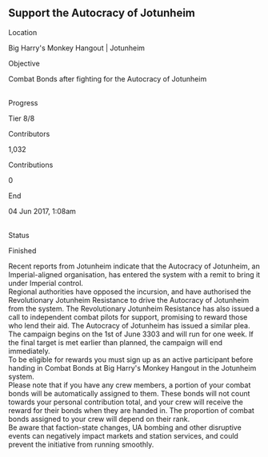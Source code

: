 ## Support the Autocracy of Jotunheim

Location

Big Harry\'s Monkey Hangout \| Jotunheim

Objective

Combat Bonds after fighting for the Autocracy of Jotunheim

\
Progress

Tier 8/8

Contributors

1,032

Contributions

0

End

04 Jun 2017, 1:08am

\
Status

Finished

Recent reports from Jotunheim indicate that the Autocracy of Jotunheim,
an Imperial-aligned organisation, has entered the system with a remit to
bring it under Imperial control.\
Regional authorities have opposed the incursion, and have authorised the
Revolutionary Jotunheim Resistance to drive the Autocracy of Jotunheim
from the system. The Revolutionary Jotunheim Resistance has also issued
a call to independent combat pilots for support, promising to reward
those who lend their aid. The Autocracy of Jotunheim has issued a
similar plea.\
The campaign begins on the 1st of June 3303 and will run for one week.
If the final target is met earlier than planned, the campaign will end
immediately.\
To be eligible for rewards you must sign up as an active participant
before handing in Combat Bonds at Big Harry\'s Monkey Hangout in the
Jotunheim system.\
Please note that if you have any crew members, a portion of your combat
bonds will be automatically assigned to them. These bonds will not count
towards your personal contribution total, and your crew will receive the
reward for their bonds when they are handed in. The proportion of combat
bonds assigned to your crew will depend on their rank.\
Be aware that faction-state changes, UA bombing and other disruptive
events can negatively impact markets and station services, and could
prevent the initiative from running smoothly.
